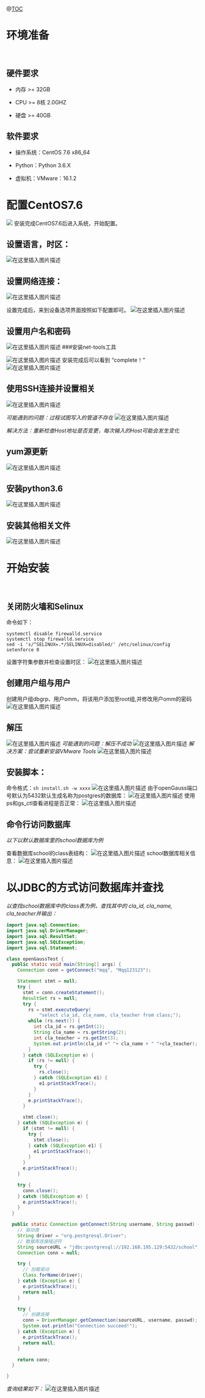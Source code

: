 ﻿@[TOC](OpenGauss2.0.1安装)

# 环境准备
<br/>


## 硬件要求
- 内存 >= 32GB

- CPU >= 8核 2.0GHZ

- 硬盘 >= 40GB

## 软件要求
- 操作系统：CentOS 7.6 x86_64

- Python：Python 3.6.X

- 虚拟机：VMware：16.1.2



# 配置CentOS7.6
![](https://img-blog.csdnimg.cn/d2d3fe5be58b46a5952b06a0b25133e4.png?x-oss-process=image/watermark,type_ZHJvaWRzYW5zZmFsbGJhY2s,shadow_50,text_Q1NETiBAcXFfNDQzNjExMzY=,size_20,color_FFFFFF,t_70,g_se,x_16)
安装完成CentOS7.6后进入系统，开始配置。

## 设置语言，时区：
![在这里插入图片描述](https://img-blog.csdnimg.cn/8740d1fb5ed64b3bba4855c531784e90.png?x-oss-process=image/watermark,type_ZHJvaWRzYW5zZmFsbGJhY2s,shadow_50,text_Q1NETiBAcXFfNDQzNjExMzY=,size_20,color_FFFFFF,t_70,g_se,x_16)
## 设置网络连接：

![在这里插入图片描述](https://img-blog.csdnimg.cn/b11f73c4ac074eeea847d46389ca9963.png?x-oss-process=image/watermark,type_ZHJvaWRzYW5zZmFsbGJhY2s,shadow_50,text_Q1NETiBAcXFfNDQzNjExMzY=,size_20,color_FFFFFF,t_70,g_se,x_16)

设置完成后，来到设备选项界面按照如下配置即可。
![在这里插入图片描述](https://img-blog.csdnimg.cn/a58114e33f1642c7918e897222ae1bc0.png?x-oss-process=image/watermark,type_ZHJvaWRzYW5zZmFsbGJhY2s,shadow_50,text_Q1NETiBAcXFfNDQzNjExMzY=,size_20,color_FFFFFF,t_70,g_se,x_16)
## 设置用户名和密码
![在这里插入图片描述](https://img-blog.csdnimg.cn/e25dfce8d3ef47b19b8945b59c8e5c7e.png?x-oss-process=image/watermark,type_ZHJvaWRzYW5zZmFsbGJhY2s,shadow_50,text_Q1NETiBAcXFfNDQzNjExMzY=,size_20,color_FFFFFF,t_70,g_se,x_16)
###安装net-tools工具


![在这里插入图片描述](https://img-blog.csdnimg.cn/ff4b631155754420b539f442bcb3afe4.png?x-oss-process=image/watermark,type_ZHJvaWRzYW5zZmFsbGJhY2s,shadow_50,text_Q1NETiBAcXFfNDQzNjExMzY=,size_20,color_FFFFFF,t_70,g_se,x_16)
安装完成后可以看到 “complete！”
![在这里插入图片描述](https://img-blog.csdnimg.cn/4b7c5e21866649048b9cac39e195a3bc.png?x-oss-process=image/watermark,type_ZHJvaWRzYW5zZmFsbGJhY2s,shadow_50,text_Q1NETiBAcXFfNDQzNjExMzY=,size_20,color_FFFFFF,t_70,g_se,x_16)
## 使用SSH连接并设置相关
![在这里插入图片描述](https://img-blog.csdnimg.cn/efbb700cf55d4f90819df39b48eca339.png)


_可能遇到的问题：过程试图写入的管道不存在_
![在这里插入图片描述](https://img-blog.csdnimg.cn/8e01856f87264150a96042e9a6e106de.png)

_解决方法：重新检查Host地址是否变更，每次输入的Host可能会发生变化_

## yum源更新
![在这里插入图片描述](https://img-blog.csdnimg.cn/b931bb98ec5a4bf3990207f0d567ecec.png?x-oss-process=image/watermark,type_ZHJvaWRzYW5zZmFsbGJhY2s,shadow_50,text_Q1NETiBAcXFfNDQzNjExMzY=,size_20,color_FFFFFF,t_70,g_se,x_16)
## 安装python3.6
![在这里插入图片描述](https://img-blog.csdnimg.cn/41aa77d1bbf74b99a933880df7f65952.png?x-oss-process=image/watermark,type_ZHJvaWRzYW5zZmFsbGJhY2s,shadow_50,text_Q1NETiBAcXFfNDQzNjExMzY=,size_20,color_FFFFFF,t_70,g_se,x_16)
## 安装其他相关文件
![在这里插入图片描述](https://img-blog.csdnimg.cn/900ea56cf36049df862dba1b154aab78.png)
# 开始安装
<br/>

## 关闭防火墙和Selinux
命令如下：
```
systemctl disable firewalld.service
systemctl stop firewalld.service
sed -i 's/^SELINUX=.*/SELINUX=disabled/' /etc/selinux/config
setenforce 0
```
设置字符集参数并检查设置时区：
![在这里插入图片描述](https://img-blog.csdnimg.cn/57aa4acc8cfa4df0af61deee08fd9922.png?x-oss-process=image/watermark,type_ZHJvaWRzYW5zZmFsbGJhY2s,shadow_50,text_Q1NETiBAcXFfNDQzNjExMzY=,size_20,color_FFFFFF,t_70,g_se,x_16)
## 创建用户组与用户
创建用户组dbgrp、用户omm，将该用户添加至root组,并修改用户omm的密码
![在这里插入图片描述](https://img-blog.csdnimg.cn/66d95285e77b450dab0d48a9d0727d59.png)
## 解压
![在这里插入图片描述](https://img-blog.csdnimg.cn/7cabd2989f9749fa99479fccab82daa5.png)
_可能遇到的问题：解压不成功_
![在这里插入图片描述](https://img-blog.csdnimg.cn/9de721393c0d4431bb8c7109e66a8f27.png)
_解决方案：尝试重新安装VMware Tools_
![在这里插入图片描述](https://img-blog.csdnimg.cn/f4aa88d607de4efb9084ec13b9d8d922.png?x-oss-process=image/watermark,type_ZHJvaWRzYW5zZmFsbGJhY2s,shadow_50,text_Q1NETiBAcXFfNDQzNjExMzY=,size_20,color_FFFFFF,t_70,g_se,x_16)

## 安装脚本：
命令格式：`sh install.sh -w xxxx`
![在这里插入图片描述](https://img-blog.csdnimg.cn/ff8c2cefb38a45f29e67d5a4d86e6816.png)
由于openGauss端口号默认为5432默认生成名称为postgres的数据库：
![在这里插入图片描述](https://img-blog.csdnimg.cn/4d3f3788652c4628bc1319a4d46447b3.png?x-oss-process=image/watermark,type_ZHJvaWRzYW5zZmFsbGJhY2s,shadow_50,text_Q1NETiBAcXFfNDQzNjExMzY=,size_20,color_FFFFFF,t_70,g_se,x_16)
使用ps和gs_ctl查看进程是否正常：
![在这里插入图片描述](https://img-blog.csdnimg.cn/18e941ec7eea4345bb9269d587e79270.png?x-oss-process=image/watermark,type_ZHJvaWRzYW5zZmFsbGJhY2s,shadow_50,text_Q1NETiBAcXFfNDQzNjExMzY=,size_20,color_FFFFFF,t_70,g_se,x_16)
## 命令行访问数据库
*以下以默认数据库里的school数据库为例*

查看数据库school的class表结构：
![在这里插入图片描述](https://img-blog.csdnimg.cn/0327a25726284e2aa1a2dc0651686145.png?x-oss-process=image/watermark,type_ZHJvaWRzYW5zZmFsbGJhY2s,shadow_50,text_Q1NETiBAcXFfNDQzNjExMzY=,size_20,color_FFFFFF,t_70,g_se,x_16)
school数据库相关信息：
![在这里插入图片描述](https://img-blog.csdnimg.cn/c6f52563079a46ffa568c1736ff3ca57.png?x-oss-process=image/watermark,type_ZHJvaWRzYW5zZmFsbGJhY2s,shadow_50,text_Q1NETiBAcXFfNDQzNjExMzY=,size_20,color_FFFFFF,t_70,g_se,x_16)
# 以JDBC的方式访问数据库并查找
*以查找school数据库中的class表为例，查找其中的 cla_id, cla_name, cla_teacher并输出：*

```java
import java.sql.Connection;
import java.sql.DriverManager;
import java.sql.ResultSet;
import java.sql.SQLException;
import java.sql.Statement;

class openGaussTest {
  public static void main(String[] args) {
    Connection conn = getConnect("mqq", "Mqq123123");

    Statement stmt = null;
    try {
      stmt = conn.createStatement();
      ResultSet rs = null;
      try {
        rs = stmt.executeQuery(
            "select cla_id, cla_name, cla_teacher from class;");
        while (rs.next()) {
          int cla_id = rs.getInt(1);
          String cla_name = rs.getString(2);
          int cla_teacher = rs.getInt(3);
          System.out.println(cla_id +" "+ cla_name + " "+cla_teacher);
        }
      } catch (SQLException e) {
        if (rs != null) {
          try {
            rs.close();
          } catch (SQLException e1) {
            e1.printStackTrace();
          }
        }
        e.printStackTrace();
      }

      stmt.close();
    } catch (SQLException e) {
      if (stmt != null) {
        try {
          stmt.close();
        } catch (SQLException e1) {
          e1.printStackTrace();
        }
      }
      e.printStackTrace();
    }

    try {
      conn.close();
    } catch (SQLException e) {
      e.printStackTrace();
    }
  }

  public static Connection getConnect(String username, String passwd) {
    // 驱动类
    String driver = "org.postgresql.Driver";
    // 数据库连接描述符
    String sourceURL = "jdbc:postgresql://192.168.195.129:5432/school";
    Connection conn = null;

    try {
      // 加载驱动
      Class.forName(driver);
    } catch (Exception e) {
      e.printStackTrace();
      return null;
    }

    try {
      // 创建连接
      conn = DriverManager.getConnection(sourceURL, username, passwd);
      System.out.println("Connection succeed!");
    } catch (Exception e) {
      e.printStackTrace();
      return null;
    }

    return conn;
  }

}
```

*查询结果如下：*
![在这里插入图片描述](https://img-blog.csdnimg.cn/ac49acca2f72474abe7c997e8b79fc83.png?x-oss-process=image/watermark,type_ZHJvaWRzYW5zZmFsbGJhY2s,shadow_50,text_Q1NETiBAcXFfNDQzNjExMzY=,size_20,color_FFFFFF,t_70,g_se,x_16)



